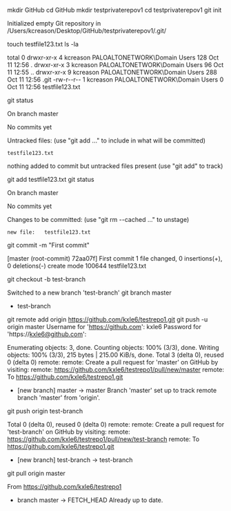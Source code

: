 mkdir GitHub
cd GitHub 
mkdir testprivaterepov1
cd testprivaterepov1 
git init

Initialized empty Git repository in /Users/kcreason/Desktop/GitHub/testprivaterepov1/.git/

touch testfile123.txt
ls -la

total 0
drwxr-xr-x  4 kcreason  PALOALTONETWORK\Domain Users  128 Oct 11 12:56 .
drwxr-xr-x  3 kcreason  PALOALTONETWORK\Domain Users   96 Oct 11 12:55 ..
drwxr-xr-x  9 kcreason  PALOALTONETWORK\Domain Users  288 Oct 11 12:56 .git
-rw-r--r--  1 kcreason  PALOALTONETWORK\Domain Users    0 Oct 11 12:56 testfile123.txt

git status

On branch master

No commits yet

Untracked files:
  (use "git add <file>..." to include in what will be committed)

	testfile123.txt

nothing added to commit but untracked files present (use "git add" to track)

git add testfile123.txt 
git status

On branch master

No commits yet

Changes to be committed:
  (use "git rm --cached <file>..." to unstage)

	new file:   testfile123.txt

git commit -m "First commit"

[master (root-commit) 72aa07f] First commit
 1 file changed, 0 insertions(+), 0 deletions(-)
 create mode 100644 testfile123.txt

git checkout -b test-branch

Switched to a new branch 'test-branch'
git branch
  master
* test-branch

git remote add origin https://github.com/kxle6/testrepo1.git
git push -u origin master
Username for 'https://github.com': kxle6
Password for 'https://kxle6@github.com': 

Enumerating objects: 3, done.
Counting objects: 100% (3/3), done.
Writing objects: 100% (3/3), 215 bytes | 215.00 KiB/s, done.
Total 3 (delta 0), reused 0 (delta 0)
remote: 
remote: Create a pull request for 'master' on GitHub by visiting:
remote:      https://github.com/kxle6/testrepo1/pull/new/master
remote: 
To https://github.com/kxle6/testrepo1.git
 * [new branch]      master -> master
Branch 'master' set up to track remote branch 'master' from 'origin'.

git push origin test-branch

Total 0 (delta 0), reused 0 (delta 0)
remote: 
remote: Create a pull request for 'test-branch' on GitHub by visiting:
remote:      https://github.com/kxle6/testrepo1/pull/new/test-branch
remote: 
To https://github.com/kxle6/testrepo1.git
 * [new branch]      test-branch -> test-branch

git pull origin master

From https://github.com/kxle6/testrepo1
 * branch            master     -> FETCH_HEAD
Already up to date.